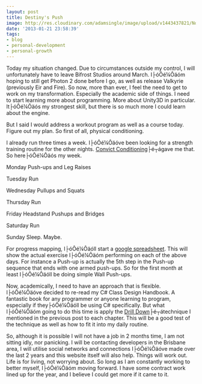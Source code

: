 ```yaml
---
layout: post
title: Destiny's Push
image: http://res.cloudinary.com/adamsingle/image/upload/v1443437821/No_Excuses_akinox.jpg
date: '2013-01-21 23:58:39'
tags:
- blog
- personal-development
- personal-growth
---
```



Today my situation changed. Due to circumstances outside my control, I will unfortunately have to leave Bifrost Studios around March. I├óÔé¼Ôäóm hoping to still get Photon 2 done before I go, as well as release Valkyrie (previously Eir and Fire). So now, more than ever, I feel the need to get to work on my transformation. Especially the academic side of things. I need to start learning more about programming. More about Unity3D in particular. It├óÔé¼Ôäós my strongest skill, but there is so much more I could learn about the engine.

But I said I would address a workout program as well as a course today. Figure out my plan. So first of all, physical conditioning.

I already run three times a week. I├óÔé¼Ôäóve been looking for a strength training routine for the other nights. [Convict Conditioning](http://adamsingle.com/nerd-fitness-and-my-inner-super-hero/ "Nerd Fitness and my inner super hero")├é┬ágave me that. So here├óÔé¼Ôäós my week.

Monday Push-ups and Leg Raises

Tuesday Run

Wednesday Pullups and Squats

Thursday Run

Friday Headstand Pushups and Bridges

Saturday Run

Sunday Sleep. Maybe.

For progress mapping, I├óÔé¼Ôäóll start a [google spreadsheet](https://docs.google.com/spreadsheet/ccc?key=0AqlPu7zxDX-mdHVFQlMxQmZTT0xwTTVudl9RRkh6VXc "Spider-Man Transformation Training Progress"). This will show the actual exercise I├óÔé¼Ôäóm performing on each of the above days. For instance a Push-up is actually the 5th step in the Push-up sequence that ends with one armed push-ups. So for the first month at least I├óÔé¼Ôäóll be doing simple Wall Push-ups.

Now, academically, I need to have an approach that is flexible. I├óÔé¼Ôäóve decided to re-read my C# Class Design Handbook. A fantastic book for any programmer or anyone learning to program, especially if they├óÔé¼Ôäóll be using C# specifically. But what I├óÔé¼Ôäóm going to do this time is apply the [Drill Down](http://calnewport.com/blog/2012/10/26/mastering-linear-algebra-in-10-days-astounding-experiments-in-ultra-learning/ "Drill Down Technique")├é┬átechnique I mentioned in the previous post to each chapter. This will be a good test of the technique as well as how to fit it into my daily routine.

So, although it is possible I will not have a job in 2 months time, I am not sitting idly, nor panicking. I will be contacting developers in the Brisbane area, I will utilise social networks and connections I├óÔé¼Ôäóve made over the last 2 years and this website itself will also help. Things will work out. Life is for living, not worrying about. So long as I am constantly working to better myself, I├óÔé¼Ôäóm moving forward. I have some contract work lined up for the year, and I believe I could get more if it came to it.


